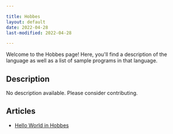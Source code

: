 ```yaml
---

title: Hobbes
layout: default
date: 2022-04-28
last-modified: 2022-04-28

---
```


Welcome to the Hobbes page! Here, you'll find a description of the language as well as a list of sample programs in that language.

## Description

No description available. Please consider contributing.

## Articles

- [Hello World in Hobbes](https://sampleprograms.io/projects/hello-world/hobbes)